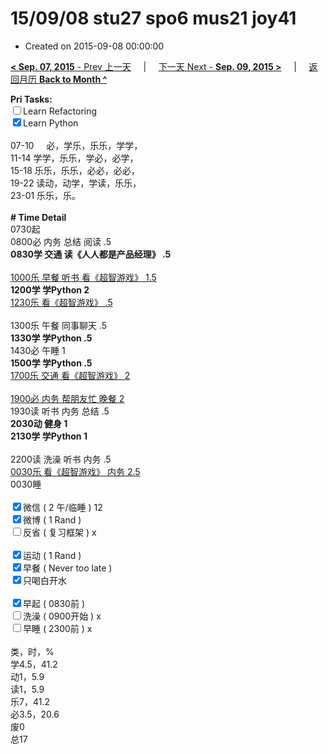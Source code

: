 # 15/09/08 stu27 spo6 mus21 joy41

- Created on 2015-09-08 00:00:00

[**< Sep. 07, 2015** - Prev 上一天](_archived/lifelogs/2015/09/d07.md) &nbsp; &nbsp; | &nbsp; &nbsp; [下一天 Next - **Sep. 09, 2015 >**](_archived/lifelogs/2015/09/d09.md) &nbsp; &nbsp; |  &nbsp; &nbsp; [返回月历 **Back to Month ^**](_archived/lifelogs/2015/09/index.md)
<br/><div><strong>Pri Tasks:</strong></div><div><input type="checkbox"/>Learn Refactoring</div><div><input checked="true" type="checkbox"/>Learn Python</div><div><br/></div><div>07-10     必，学乐，乐乐，学学，</div><div>11-14 学学，乐乐，学必，必学，</div><div>15-18 乐乐，乐乐，必必，必必，</div><div>19-22 读动，动学，学读，乐乐，</div><div>23-01 乐乐，乐。</div><div><br/></div><div><b># Time Detail</b></div><div>0730起</div><div>0800必 内务 总结 阅读 .5</div><div><b>0830学 交通 读《人人都是产品经理》 .5</b></div><div><b><br/></b></div><div><u>1000乐 早餐 听书 看《超智游戏》 1.5</u></div><div><strong>1200学 学Python 2</strong></div><div><u>1230乐 看《超智游戏》 .5</u></div><div><br/></div><div>1300乐 午餐 同事聊天 .5</div><div><b>1330学 学Python .5</b></div><div>1430必 午睡 1</div><div><strong>1500学 学Python .5</strong></div><div><u>1700乐 交通 看《超智游戏》 2</u></div><div><br/></div><div><u>1900必 内务 帮朋友忙 晚餐 2</u></div><div>1930读 听书 内务 总结 .5</div><div><b>2030动 健身 1</b></div><div><b>2130学 学Python 1</b></div><div><b><br/></b></div><div>2200读 洗澡 听书 内务 .5</div><div><u>0030乐 看《超智游戏》 内务 2.5</u></div><div>0030睡</div><div><br/></div><div><input checked="true" type="checkbox"/>微信 ( 2 午/临睡 ) 12</div><div><input checked="true" type="checkbox"/>微博 ( 1 Rand ) </div><div><input type="checkbox"/>反省 ( 复习框架 ) x</div><div><br/></div><div><div><input checked="true" type="checkbox"/>运动 ( 1 Rand ) </div><div><input checked="true" type="checkbox"/>早餐 ( Never too late ) </div></div><div><input checked="true" type="checkbox"/>只喝白开水 </div><div><br/></div><div><input checked="true" type="checkbox"/>早起 ( 0830前 ) </div><div><input type="checkbox"/>洗澡 ( 0900开始 ) x<br/></div><div><input type="checkbox"/>早睡 ( 2300前 ) x</div><div><br clear="none"/></div><div>类，时，%<br clear="none"/>学4.5，41.2</div><div>动1，5.9</div><div>读1，5.9</div><div>乐7，41.2</div><div>必3.5，20.6<br clear="none"/>废0</div><div>总17</div>

